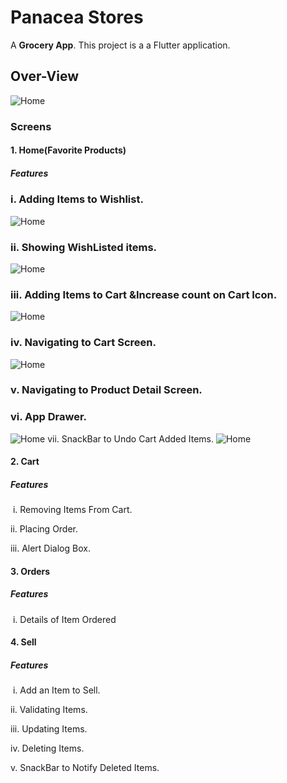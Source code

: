 # Panacea Stores

A **Grocery App**. This project is a  a Flutter application.

## Over-View

![Home](readimg\Screenshot_20201018-101736.jpg)

### Screens

 #### 1. Home(Favorite Products)

##### Features

###	i. Adding Items to Wishlist. 
![Home](readimg\2.jpg)

### ii. Showing WishListed items.
![Home](readimg\3.jpg)
### iii. Adding Items to Cart &Increase count on Cart Icon.
![Home](readimg\3.jpg)
### iv. Navigating to Cart Screen.
![Home](readimg\54.jpg)

### v. Navigating to Product Detail Screen.

### vi. App Drawer.
![Home](readimg\6.jpg)
 vii. SnackBar to Undo Cart Added Items.
![Home](readimg\7.jpg)
#### 2. Cart

##### Features

​    i. Removing Items From Cart. 

   ii. Placing Order.

  iii. Alert Dialog Box.

#### 3. Orders

##### Features

​    i. Details of Item Ordered

#### 4. Sell

##### Features

​    i. Add an Item to Sell. 

   ii. Validating Items.

  iii. Updating Items.

  iv. Deleting Items.

  v. SnackBar to Notify Deleted Items.